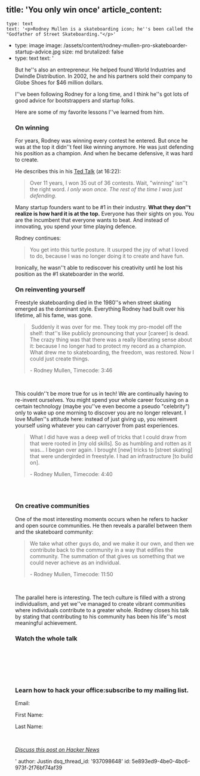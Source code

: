 title: 'You only win once'
article_content:
  -
    type: text
    text: '<p>Rodney Mullen is a skateboarding icon; he''s been called the "Godfather of Street Skateboarding."</p>'
  -
    type: image
    image: /assets/content/rodney-mullen-pro-skateboarder-startup-advice.jpg
    size: md
    brutalized: false
  -
    type: text
    text: '<p>But he''s also an entrepreneur. He helped found World Industries and Dwindle Distribution. In 2002, he and his partners sold their company to Globe Shoes for $46 million dollars.</p><p>I''ve been following Rodney for a long time, and I think he''s got lots of good advice for bootstrappers and startup folks.</p><p>Here are some of my favorite lessons I''ve learned from him.</p><h3>On winning</h3><p>For years, Rodney was winning every contest he entered. But once he was at the top it didn''t feel like winning anymore. He was just defending his position as a champion. And when he became defensive, it was hard to create.</p><p>He describes this in his <a href="https://www.youtube.com/watch?v=gwjlDBjNzXk&amp;feature=youtu.be">Ted Talk</a>&nbsp;(at 16:22):</p><blockquote><p>Over 11 years, I won 35 out of 36 contests. Wait, "winning" isn''t the right word.&nbsp;<i>I only won once. The rest of the time I was just defending.</i></p></blockquote><p>Many startup founders want to be #1 in their industry. <strong>What they don''t realize is how hard it is at the top.</strong>&nbsp;Everyone has their sights on you. You are the incumbent that everyone wants to beat. And instead of innovating, you spend your time playing defence.<br></p><p>Rodney continues:</p><blockquote><p>You get into this turtle posture. It usurped the joy of what I loved to do, because I was no longer doing it to create and have fun.</p></blockquote><p>Ironically, he wasn''t able to rediscover his creativity until he lost his position as the #1 skateboarder in the world.<br></p><h3>On reinventing yourself</h3><p>Freestyle skateboarding died in the 1980''s when street skating emerged as the dominant style. Everything Rodney had built over his lifetime, all his fame, was gone.</p><blockquote><p>&nbsp;Suddenly it was over for me. They took my pro-model off the shelf: that''s like publicly pronouncing that your [career] is dead. The crazy thing was that there was a really liberating sense about it: because I no longer had to protect my record as a champion. What drew me to skateboarding, the freedom, was restored. Now I could just create things.</p><p>- Rodney Mullen, Timecode: 3:46</p></blockquote><p>&nbsp;<br></p><p>This couldn''t be more true for us in tech! We are continually having to re-invent ourselves. You might spend your whole career focusing on a certain technology (maybe you''ve even become a pseudo "celebrity") only to wake up one morning to discover you are no longer relevant. I love Mullen''s attitude here: instead of just giving up, you reinvent yourself using whatever you can carryover from past experiences.</p><blockquote><p>What I did have was a deep well of tricks that I could draw from that were rooted in [my old skills]. So as humbling and rotten as it was… I began over again. I brought [new] tricks to [street skating] that were undergirded in freestyle. I had an infrastructure [to build on].</p><p>- Rodney Mullen, Timecode: 4:40</p></blockquote><h3><br></h3><h3>On creative communities</h3><p>One of the most interesting moments occurs when he refers to hacker and open source communities. He then reveals a parallel between them and the skateboard community:</p><blockquote><p>We take what other guys do, and we make it our own, and then we contribute back to the community in a way that edifies the community. The summation of that gives us something that we could never achieve as an individual.</p><p>- Rodney Mullen, Timecode: 11:50</p></blockquote><p>&nbsp;<br></p><p>The parallel here is interesting. The tech culture is filled with a strong individualism, and yet we''ve managed to create vibrant communities where individuals contribute to a greater whole. Rodney closes his talk by stating that contributing to his community has been his life''s most meaningful achievement.</p><h3>Watch the whole talk</h3><p><br></p><p><br></p><p><br></p><h3>Learn how to hack your office:subscribe to my mailing list.</h3><p>Email: </p><p>First Name: </p><p>Last Name: </p><p><br></p><p><em><a href="http://news.ycombinator.com/item?id=4814766">Discuss this post on Hacker News</a></em></p>'
author: Justin
dsq_thread_id: '937098648'
id: 5e893ed9-4be0-4bc6-973f-2f76bf74af39
